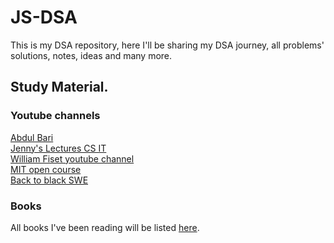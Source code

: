 # JS-DSA

This is my DSA repository, here I'll be sharing my DSA journey, all problems' solutions, notes, ideas and many more.

## Study Material.

### Youtube channels

<a href="https://www.youtube.com/watch?v=0IAPZzGSbME&list=PLDN4rrl48XKpZkf03iYFl-O29szjTrs_O" target="_blank">Abdul Bari</a><br />
<a href="https://www.youtube.com/watch?v=AT14lCXuMKI&list=PLdo5W4Nhv31bbKJzrsKfMpo_grxuLl8LU" target="_blank">Jenny's Lectures CS IT</a><br />
<a href="https://www.youtube.com/@WilliamFiset-videos/playlists" target="_blank">William Fiset youtube channel</a><br />
<a href="https://www.youtube.com/watch?v=ZA-tUyM_y7s&list=PLUl4u3cNGP63EdVPNLG3ToM6LaEUuStEY" target="_blank">MIT open course</a><br />
<a href="https://www.youtube.com/@BackToBackSWE" target="_blank">Back to black SWE</a>

### Books

All books I've been reading will be listed [here](https://github.com/Mario-aj/JS-DSA/tree/main/books).
